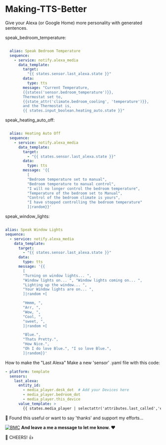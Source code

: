 # Making-TTS-Better
Give your Alexa (or Google Home) more personality with generated sentences.

speak_bedroom_temperature:
```yaml

  alias: Speak Bedroom Temperature
  sequence:
    - service: notify.alexa_media
      data_template:
        target: 
          "{{ states.sensor.last_alexa.state }}"
        data:
          type: tts
        message: "Current Temperature,
        {{states('sensor.bedroom_temperature')}},
        Thermostat set to,
        {{state_attr('climate.bedroom_cooling', 'temperature')}},
        and the Thermostat is,
        {{ states.input_boolean.heating_auto.state }}"
```

speak_heating_auto_off:

```yaml

  alias: Heating Auto Off
  sequence:
    - service: notify.alexa_media
      data_template:
        target:
          - "{{ states.sensor.last_alexa.state }}"
        data:
          type: tts
        message: '{{
          [
          "Bedroom temperature set to manual",
          "Bedroom temperature to manual control",
          "I will no longer control the bedroom temperature",
          "Temperature of the bedroom set to Manual",
          "Control of the bedroom climate is yours",
          "I have stopped controlling the bedroom temperature"
          ]|random}}'
  ```
  
  speak_window_lights:
  ```yaml

  alias: Speak Window Lights
  sequence:
    - service: notify.alexa_media
      data_template:
        target:
          - "{{ states.sensor.last_alexa.state }}"
        data:
          type: tts
        message: '{{
          [
          "Turning on window lights... ",
          "Window lights on... ", "Window lights coming on... ",
          "Lighting up the window... ",
          "Your Window lights are on... ",
          ]|random +[

          "Hmmm, ",
          "Arr, ",
          "Wow, ",
          "Cool, ",
          "sweet, ",
          ]|random +[

          "Blue.",
          "Thats Pretty.",
          "How Nice.",
          "Oh I do love Blue.", "I so love Blue.",
          ]|random}}'
```

How to make the "Last Alexa"
Make a new 'sensor' .yaml file with this code:
```yaml
- platform: template
  sensors:
    last_alexa:
      entity_id:
        - media_player.desk_dot  # Add your Devices here
        - media_player.bedroom_dot
        - media_player.this_device
      value_template: >
        {{ states.media_player | selectattr('attributes.last_called','eq',True) | map(attribute='entity_id') | first }}
```

🎁 Found this useful or want to say 'thanks' and support my efforts...

[![BMC](https://www.buymeacoffee.com/assets/img/custom_images/white_img.png)](https://www.buymeacoffee.com/3ative) **And leave a me a message to let me know.**  ❤

🍺 CHEERS! 👍

